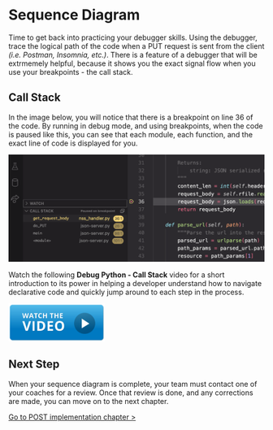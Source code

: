 # Sequence Diagram

Time to get back into practicing your debugger skills. Using the debugger, trace the logical path of the code when a PUT request is sent from the client _(i.e. Postman, Insomnia, etc.)_. There is a feature of a debugger that will be extrmemely helpful, because it shows you the exact signal flow when you use your breakpoints - the call stack.

## Call Stack

In the image below, you will notice that there is a breakpoint on line 36 of the code. By running in debug mode, and using breakpoints, when the code is paused like this, you can see that each module, each function, and the exact line of code is displayed for you.

![image showing the call stack panel in vs code](./images/python-debugger-call-stack.png)

Watch the following **Debug Python - Call Stack** video for a short introduction to its power in helping a developer understand how to navigate declarative code and quickly jump around to each step in the process.

[<img src="./images/video-play-icon.gif" height="75rem" />](https://watch.screencastify.com/v/ofgm2w7rRRIpYaxe15kX)

## Next Step

When your sequence diagram is complete, your team must contact one of your coaches for a review. Once that review is done, and any corrections are made, you can move on to the next chapter.

[Go to POST implementation chapter >](./SS_API_DECLARATIVE_POST.md)